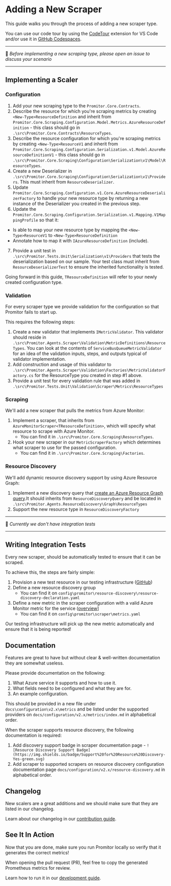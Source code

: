 # Adding a New Scraper

This guide walks you through the process of adding a new scraper type.

You can use our code tour by using the [CodeTour](https://marketplace.visualstudio.com/items?itemName=vsls-contrib.codetour)
 extension for VS Code and/or use it in [GitHub Codespaces](https://github.com/features/codespaces).

------------------------

:loudspeaker: _Before implementing a new scraping type, please open an issue to
discuss your scenario_

------------------------

## Implementing a Scaler

### Configuration

<!-- markdownlint-disable MD006 -->
<!-- markdownlint-disable MD007 -->
<!-- markdownlint-disable MD013 -->
<!-- markdownlint-disable MD029 -->
<!-- markdownlint-disable MD032 -->
1. Add your new scraping type to the `Promitor.Core.Contracts`.
2. Describe the resource for which you're scraping metrics by creating `<New-Type>ResourceDefinition`
  and inherit from
  `Promitor.Core.Scraping.Configuration.Model.Metrics.AzureResourceDefinition` -
  this class should go in `.\src\Promitor.Core.Contracts\ResourceTypes`.
3. Describe the resource configuration for which you're scraping metrics by creating
 `<New-Type>ResourceV1`
  and inherit from
   `Promitor.Core.Scraping.Configuration.Serialization.v1.Model.AzureResourceDefinitionV1` -
  this class should go in `.\src\Promitor.Core.Scraping\Configuration\Serialization\v1\Model\ResourceTypes`.
4. Create a new Deserializer in `.\src\Promitor.Core.Scraping\Configuration\Serialization\v1\Providers`.
  This must inherit from `ResourceDeserializer`.
5. Update `Promitor.Core.Scraping.Configuration.v1.Core.AzureResourceDeserializerFactory`
  to handle your new resource type by returning a new instance of the Deserializer
  you created in the previous step.
6. Update the `Promitor.Core.Scraping.Configuration.Serialization.v1.Mapping.V1MappingProfile` so that it:
  - Is able to map your new resource type by mapping the `<New-Type>ResourceV1` to `<New-Type>ResourceDefinition`
  - Annotate how to map it with `IAzureResourceDefinition` (include).
7. Provide a unit test in `.\src\Promitor.Tests.Unit\Serialization\v1\Providers`
  that tests the deserialization based on our sample. Your test class must inherit
  from `ResourceDeserializerTest` to ensure the inherited functionality is tested.

Going forward in this guide, `TResourceDefinition` will refer to your newly created
configuration type.

### Validation

For every scraper type we provide validation for the configuration so that Promitor
fails to start up.

This requires the following steps:

1. Create a new validator that implements `IMetricValidator`. This validator should
  reside in `.\src\Promitor.Agents.Scraper\Validation\MetricDefinitions\ResourceTypes`.
  You can look at the contents of `ServiceBusQueueMetricValidator` for an idea of
  the validation inputs, steps, and outputs typical of validator implementation.
2. Add construction and usage of this validator to `.\src\Promitor.Agents.Scraper\Validation\Factories\MetricValidatorFactory.cs`
  for the ResourceType you created in step #1 above.
3. Provide a unit test for every validation rule that was added in `.\src\Promitor.Tests.Unit\Validation\Scraper\Metrics\ResourceTypes`

### Scraping

We'll add a new scraper that pulls the metrics from Azure Monitor:

1. Implement a scraper, that inherits from `AzureMonitorScraper<TResourceDefinition>`, which will specify what resource to scrape with Azure Monitor.
    - You can find it in `.\src\Promitor.Core.Scraping\ResourceTypes`.
2. Hook your new scraper in our `MetricScraperFactory` which determines what scraper
  to use for the passed configuration.
    - You can find it in `.\src\Promitor.Core.Scraping\Factories`.

### Resource Discovery

We'll add dynamic resource discovery support by using Azure Resource Graph:

1. Implement a new discovery query that [create an Azure Resource Graph query](https://docs.microsoft.com/en-us/azure/governance/resource-graph/concepts/query-language).It should inherits from `ResourceDiscoveryQuery` and be located in `.\src\Promitor.Agents.ResourceDiscovery\Graph\ResourceTypes`
2. Support the new resource type in `ResourceDiscoveryFactory`

<!-- markdownlint-enable -->

------------------------

:memo: _Currently we don't have integration tests_

------------------------

## Writing Integration Tests

Every new scraper, should be automatically tested to ensure that it can be scraped.

To achieve this, the steps are fairly simple:

1. Provision a new test resource in our testing infrastructure ([GitHub](https://github.com/promitor/azure-infrastructure))
2. Define a new resource discovery group
    - You can find it on `config\promitor\resource-discovery\resource-discovery-declaration.yaml`
3. Define a new metric in the scraper configuration with a valid Azure Monitor metric for the service ([overview](https://docs.microsoft.com/en-us/azure/azure-monitor/platform/metrics-supported)]
    - You can find it on `config\promitor\scraper\metrics.yaml`

Our testing infrastructure will pick up the new metric automatically and ensure that it is being reported!

## Documentation

Features are great to have but without clear & well-written documentation they are
somewhat useless.

Please provide documentation on the following:

1. What Azure service it supports and how to use it.
2. What fields need to be configured and what they are for.
3. An example configuration.

This should be provided in a new file under `docs\configuration\v2.x\metrics` and be listed
under the supported providers on `docs/configuration/v2.x/metrics/index.md` in alphabetical order.

When the scraper supports resource discovery, the following documentation is required:

1. Add discovery support badge in scraper documentation page - `![Resource Discovery Support Badge](https://img.shields.io/badge/Support%20for%20Resource%20Discovery-Yes-green.svg)`
2. Add scraper to supported scrapers on resource discovery configuration documentation page
 `docs/configuration/v2.x/resource-discovery.md` in alphabetical order.

## Changelog

New scalers are a great additions and we should make sure that they are listed in our changelog.

Learn about our changelog in our [contribution guide](CONTRIBUTING.md#Changelog).

## See It In Action

Now that you are done, make sure you run Promitor locally so verify that it generates the correct metrics!

When opening the pull request (PR), feel free to copy the generated Prometheus metrics for review.

Learn how to run it in our [development guide](contributing.md#running-promitor).
